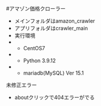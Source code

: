 #アマゾン価格クローラー
- メインフォルダはamazon_crawler
- アプリフォルダはcrawler_main
- 実行環境
- - CentOS7
- - Python 3.9.12
- - mariadb(MySQL)  Ver 15.1

未修正エラー
- aboutクリックで404エラーがでる
